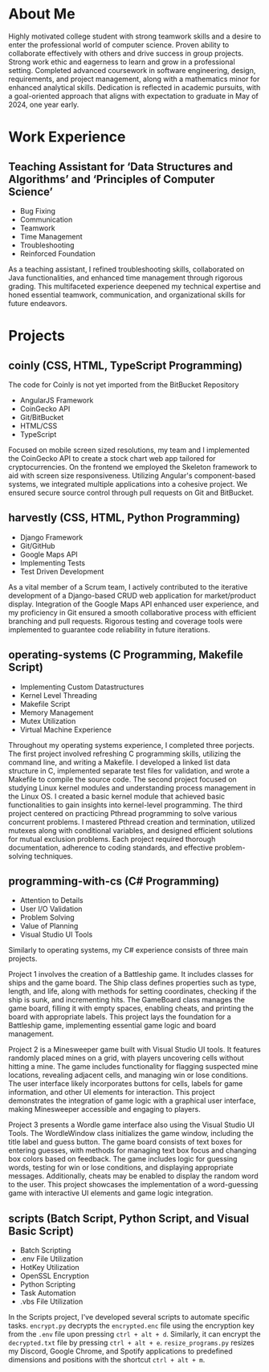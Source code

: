About Me
========
Highly motivated college student with strong teamwork skills and a desire to enter the professional world of computer science. Proven ability to collaborate effectively with others and drive success in group projects. Strong work ethic and eagerness to learn and grow in a professional setting. Completed advanced coursework in software engineering, design, requirements, and project management, along with a mathematics minor for enhanced analytical skills. Dedication is reflected in academic pursuits, with a goal-oriented approach that aligns with expectation to graduate in May of 2024, one year early.

Work Experience
===============
## Teaching Assistant for ‘Data Structures and Algorithms’ and ‘Principles of Computer Science’
- Bug Fixing
- Communication
- Teamwork
- Time Management
- Troubleshooting
- Reinforced Foundation

As a teaching assistant, I refined troubleshooting skills, collaborated on Java functionalities, and enhanced time management through rigorous grading. This multifaceted experience deepened my technical expertise and honed essential teamwork, communication, and organizational skills for future endeavors.

Projects
========
## coinly (CSS, HTML, TypeScript Programming)
The code for Coinly is not yet imported from the BitBucket Repository
- AngularJS Framework
- CoinGecko API
- Git/BitBucket
- HTML/CSS
- TypeScript

Focused on mobile screen sized resolutions, my team and I implemented the CoinGecko API to create a stock chart web app tailored for cryptocurrencies. On the frontend we employed the Skeleton framework to aid with screen size responsiveness. Utilizing Angular's component-based systems, we integrated multiple applications into a cohesive project. We ensured secure source control through pull requests on Git and BitBucket.
## harvestly (CSS, HTML, Python Programming)
- Django Framework
- Git/GitHub
- Google Maps API
- Implementing Tests
- Test Driven Development

As a vital member of a Scrum team, I actively contributed to the iterative development of a Django-based CRUD web application for market/product display. Integration of the Google Maps API enhanced user experience, and my proficiency in Git ensured a smooth collaborative process with efficient branching and pull requests. Rigorous testing and coverage tools were implemented to guarantee code reliability in future iterations.
## operating-systems (C Programming, Makefile Script)
- Implementing Custom Datastructures
- Kernel Level Threading
- Makefile Script
- Memory Management
- Mutex Utilization
- Virtual Machine Experience

Throughout my operating systems experience, I completed three porjects. The first project involved refreshing C programming skills, utilizing the command line, and writing a Makefile. I developed a linked list data structure in C, implemented separate test files for validation, and wrote a Makefile to compile the source code. The second project focused on studying Linux kernel modules and understanding process management in the Linux OS. I created a basic kernel module that achieved basic functionalities to gain insights into kernel-level programming. The third project centered on practicing Pthread programming to solve various concurrent problems. I mastered Pthread creation and termination, utilized mutexes along with conditional variables, and designed efficient solutions for mutual exclusion problems. Each project required thorough documentation, adherence to coding standards, and effective problem-solving techniques.
## programming-with-cs (C# Programming)
- Attention to Details
- User I/O Validation
- Problem Solving
- Value of Planning
- Visual Studio UI Tools

Similarly to operating systems, my C# experience consists of three main projects. 

Project 1 involves the creation of a Battleship game. It includes classes for ships and the game board. The Ship class defines properties such as type, length, and life, along with methods for setting coordinates, checking if the ship is sunk, and incrementing hits. The GameBoard class manages the game board, filling it with empty spaces, enabling cheats, and printing the board with appropriate labels. This project lays the foundation for a Battleship game, implementing essential game logic and board management. 

Project 2 is a Minesweeper game built with Visual Studio UI tools. It features randomly placed mines on a grid, with players uncovering cells without hitting a mine. The game includes functionality for flagging suspected mine locations, revealing adjacent cells, and managing win or lose conditions. The user interface likely incorporates buttons for cells, labels for game information, and other UI elements for interaction. This project demonstrates the integration of game logic with a graphical user interface, making Minesweeper accessible and engaging to players. 

Project 3 presents a Wordle game interface also using the Visual Studio UI Tools. The WordleWindow class initializes the game window, including the title label and guess button. The game board consists of text boxes for entering guesses, with methods for managing text box focus and changing box colors based on feedback. The game includes logic for guessing words, testing for win or lose conditions, and displaying appropriate messages. Additionally, cheats may be enabled to display the random word to the user. This project showcases the implementation of a word-guessing game with interactive UI elements and game logic integration.
## scripts (Batch Script, Python Script, and Visual Basic Script)
- Batch Scripting
- .env File Utilization
- HotKey Utilization
- OpenSSL Encryption
- Python Scripting
- Task Automation
- .vbs File Utilization

In the Scripts project, I've developed several scripts to automate specific tasks. `encrypt.py` decrypts the `encrypted.enc` file using the encryption key from the `.env` file upon pressing `ctrl + alt + d`. Similarly, it can encrypt the `decrypted.txt` file by pressing `ctrl + alt + e`. `resize_programs.py` resizes my Discord, Google Chrome, and Spotify applications to predefined dimensions and positions with the shortcut `ctrl + alt + m`.